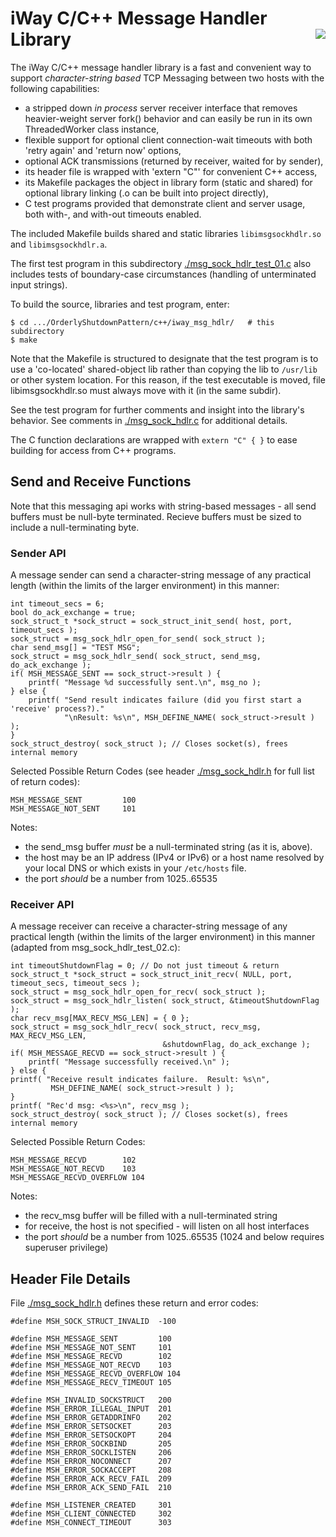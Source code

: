# iWay C/C++ Message Handler Library <img style="float: right;" src="../../images/iwaytechnology284x60.gif" />

The iWay C/C++ message handler library is a fast and convenient way to support *character-string based* TCP Messaging between two hosts with the following capabilities:

- a stripped down *in process* server receiver interface that removes heavier-weight server fork() behavior and can easily be run in its own ThreadedWorker class instance,
- flexible support for optional client connection-wait timeouts with both 'retry again' and 'return now' options,
- optional ACK transmissions (returned by receiver, waited for by sender),
- its header file is wrapped with 'extern "C"' for convenient C++ access,
- its Makefile packages the object in library form (static and shared) for optional library linking (.o can be built into project directly),
- C test programs provided that demonstrate client and server usage, both with-, and with-out timeouts enabled.

The included Makefile builds shared and static libraries ```libimsgsockhdlr.so``` and ```libimsgsockhdlr.a```.

The first test program in this subdirectory [./msg_sock_hdlr_test_01.c](./msg_sock_hdlr_test_01.c) also includes tests of boundary-case circumstances (handling of unterminated input strings).

To build the source, libraries and test program, enter:

```
$ cd .../OrderlyShutdownPattern/c++/iway_msg_hdlr/   # this subdirectory
$ make 
```

Note that the Makefile is structured to designate that the test program is to use a 'co-located' shared-object lib rather than copying the lib to ```/usr/lib``` or other system location.  For this reason, if the test executable is moved, file libimsgsockhdlr.so must always move with it (in the same subdir).

See the test program for further comments and insight into the library's behavior.  See comments in [./msg_sock_hdlr.c](./msg_sock_hdlr.c) for additional details.

The C function declarations are wrapped with ```extern "C" { }``` to ease building for access from C++ programs.

## Send and Receive Functions

Note that this messaging api works with string-based messages - all send buffers must be null-byte terminated.  Recieve buffers must be sized to include a null-terminating byte.

### Sender API

A message sender can send a character-string message of any practical length (within the limits of the larger environment) in this manner:

```
int timeout_secs = 6;
bool do_ack_exchange = true;
sock_struct_t *sock_struct = sock_struct_init_send( host, port, timeout_secs );
sock_struct = msg_sock_hdlr_open_for_send( sock_struct );
char send_msg[] = "TEST MSG";
sock_struct = msg_sock_hdlr_send( sock_struct, send_msg, do_ack_exchange );
if( MSH_MESSAGE_SENT == sock_struct->result ) {
    printf( "Message %d successfully sent.\n", msg_no );
} else {
    printf( "Send result indicates failure (did you first start a 'receive' process?)."
            "\nResult: %s\n", MSH_DEFINE_NAME( sock_struct->result ) );
}
sock_struct_destroy( sock_struct ); // Closes socket(s), frees internal memory
```

Selected Possible Return Codes (see header [./msg_sock_hdlr.h](./msg_sock_hdlr.h) for full list of return codes):

```
MSH_MESSAGE_SENT         100
MSH_MESSAGE_NOT_SENT     101
```

Notes:

- the send_msg buffer *must* be a null-terminated string (as it is, above).
- the host may be an IP address (IPv4 or IPv6) or a host name resolved by your local DNS or which exists in your ```/etc/hosts``` file.
- the port *should* be a number from 1025..65535

### Receiver API

A message receiver can receive a character-string message of any practical length (within the limits of the larger environment) in this manner (adapted from msg_sock_hdlr_test_02.c):

```
int timeoutShutdownFlag = 0; // Do not just timeout & return
sock_struct_t *sock_struct = sock_struct_init_recv( NULL, port, timeout_secs, timeout_secs );
sock_struct = msg_sock_hdlr_open_for_recv( sock_struct );
sock_struct = msg_sock_hdlr_listen( sock_struct, &timeoutShutdownFlag );
char recv_msg[MAX_RECV_MSG_LEN] = { 0 };
sock_struct = msg_sock_hdlr_recv( sock_struct, recv_msg, MAX_RECV_MSG_LEN,
                                  &shutdownFlag, do_ack_exchange );
if( MSH_MESSAGE_RECVD == sock_struct->result ) {
    printf( "Message successfully received.\n" );
} else {
printf( "Receive result indicates failure.  Result: %s\n",
         MSH_DEFINE_NAME( sock_struct->result ) );
}
printf( "Rec'd msg: <%s>\n", recv_msg );
sock_struct_destroy( sock_struct ); // Closes socket(s), frees internal memory

```
Selected Possible Return Codes:

```
MSH_MESSAGE_RECVD        102
MSH_MESSAGE_NOT_RECVD    103
MSH_MESSAGE_RECVD_OVERFLOW 104
```

Notes:

- the recv_msg buffer will be filled with a null-terminated string
- for receive, the host is not specified - will listen on all host interfaces
- the port *should* be a number from 1025..65535 (1024 and below requires superuser privilege)
 
## Header File Details

File [./msg_sock_hdlr.h](./msg_sock_hdlr.h) defines these return and error codes:

```
#define MSH_SOCK_STRUCT_INVALID  -100

#define MSH_MESSAGE_SENT         100
#define MSH_MESSAGE_NOT_SENT     101
#define MSH_MESSAGE_RECVD        102
#define MSH_MESSAGE_NOT_RECVD    103
#define MSH_MESSAGE_RECVD_OVERFLOW 104
#define MSH_MESSAGE_RECV_TIMEOUT 105

#define MSH_INVALID_SOCKSTRUCT   200
#define MSH_ERROR_ILLEGAL_INPUT  201
#define MSH_ERROR_GETADDRINFO    202
#define MSH_ERROR_SETSOCKET      203
#define MSH_ERROR_SETSOCKOPT     204
#define MSH_ERROR_SOCKBIND       205
#define MSH_ERROR_SOCKLISTEN     206
#define MSH_ERROR_NOCONNECT      207
#define MSH_ERROR_SOCKACCEPT     208
#define MSH_ERROR_ACK_RECV_FAIL  209
#define MSH_ERROR_ACK_SEND_FAIL  210

#define MSH_LISTENER_CREATED     301
#define MSH_CLIENT_CONNECTED     302
#define MSH_CONNECT_TIMEOUT      303
```
